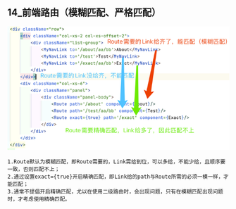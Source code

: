 ## 14_前端路由（模糊匹配、严格匹配）
![Route模糊匹配与精确匹配.png](./Route模糊匹配与精确匹配.png)
```aidl
1.Route默认为模糊匹配，即Route需要的，Link需给到位，可以多给，不能少给，且顺序要一致，否则匹配不上；
2.通过设置exact={true}开启精确匹配，即Link给的path与Route所需的必须一模一样，才能匹配；
3.通常不提倡开启精确匹配，尤以在使用二级路由时，会出现问题，只有在模糊匹配出现问题时，才考虑使用精确匹配。
```